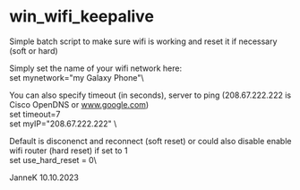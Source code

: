 # win_wifi_keepalive
Simple batch script to make sure wifi is working and reset it if necessary (soft or hard)

  Simply set the name of your wifi network here:\
    set mynetwork="my Galaxy Phone"\

  You can also specify timeout (in seconds), server to ping (208.67.222.222 is Cisco OpenDNS or www.google.com) \
  set timeout=7 \
  set myIP="208.67.222.222" \

  Default is disconenct and reconnect (soft reset) or could also disable enable wifi router (hard reset) if set to 1\
  set use_hard_reset = 0\

JanneK
10.10.2023
